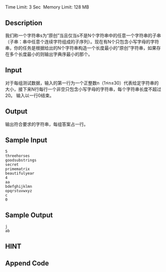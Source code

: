 # 
Time Limit: 3 Sec  Memory Limit: 128 MB


## Description
我们称一个字符串s为“原创”当且仅当s不是N个字符串中的任意一个字符串的子串（子串：串中任意个连续字符组成的子序列）。现在有N个只包含小写字母的字符串，你的任务是根据给出的N个字符串构造一个长度最小的“原创”字符串，如果存在多个长度最小的则输出字典序最小的那个。


## Input
对于每组测试数据，输入的第一行为一个正整数n（1≤n≤30）代表给定字符串的大小，接下来N行每行一个非空只包含小写字母的字符串，每个字符串长度不超过20。
输入以一行0结束。


## Output
输出符合要求的字符串，每组答案占一行。


## Sample Input
```
5
threehorses
goodsubstrings
secret
primematrix
beautifulyear
4
aa
bdefghijklmn
opqrstuvwxyz
c
0

```
## Sample Output
```
j
ab

```

## HINT


## Append Code
